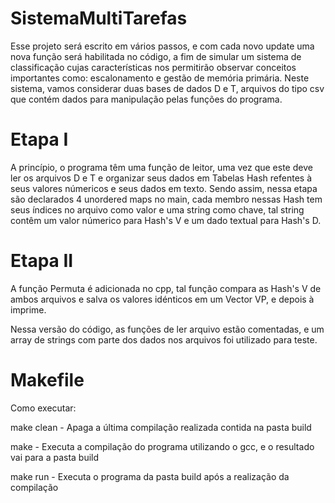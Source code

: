 # SistemaMultiTarefas
 
Esse projeto será escrito em vários passos, e com cada novo update uma nova função será habilitada no código, a fim de simular um sistema de classificação cujas características nos permitirão observar conceitos importantes como: escalonamento e gestão de memória primária. Neste sistema, vamos considerar duas bases de dados D e T, arquivos do tipo csv que contém dados para manipulação pelas funções do programa.

# Etapa I

A princípio, o programa têm uma função de leitor, uma vez que este deve ler os arquivos D e T e organizar seus dados em Tabelas Hash refentes à seus valores númericos e seus dados em texto. Sendo assim, nessa etapa são declarados 4 unordered maps no main, cada membro nessas Hash tem seus índices no arquivo como valor e uma string como chave, tal string contêm um valor númerico para Hash's V e um dado textual para Hash's D.

# Etapa II

A função Permuta é adicionada no cpp, tal função compara as Hash's V de ambos arquivos e salva os valores idénticos em um Vector VP, e depois à imprime.

Nessa versão do código, as funções de ler arquivo estão comentadas, e um array de strings com parte dos dados nos arquivos foi utilizado para teste.

# Makefile

Como executar:

  make clean - Apaga a última compilação realizada contida na pasta build
  
  make - Executa a compilação do programa utilizando o gcc, e o resultado vai para a pasta build
  
  make run - Executa o programa da pasta build após a realização da compilação
